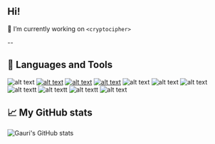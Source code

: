 ## Hi!

🔭 I’m currently working on `<cryptocipher>`

--

##  :rocket: Languages and Tools

![alt text](https://img.shields.io/badge/JavaScript-F7DF1E?style=for-the-badge&logo=javascript&logoColor=black)
<a href="https://www.python.org/"> ![alt text](https://img.shields.io/badge/Python-FFD43B?style=for-the-badge&logo=python&logoColor=darkgreen)</a> <a href="https://expressjs.com/"> ![alt text](https://img.shields.io/badge/Express.js-000000?style=for-the-badge&logo=express&logoColor=white)</a> <a href="https://reactjs.org/"> ![alt text](https://img.shields.io/badge/React-20232A?style=for-the-badge&logo=react&logoColor=61DAFB)</a>
![alt text](https://img.shields.io/badge/HTML5-E34F26?style=for-the-badge&logo=html5&logoColor=white)
![alt text](https://img.shields.io/badge/CSS3-1572B6?style=for-the-badge&logo=css3&logoColor=white)
![alt text](https://img.shields.io/badge/PHP-777BB4?style=for-the-badge&logo=php&logoColor=white)
![alt textt](https://img.shields.io/badge/Swift-f66b2f?style=for-the-badge&logo=swift&logoColor=white)
![alt textt](https://img.shields.io/badge/MariaDB-ba7257?style=for-the-badge&logo=mariadb&logoColor=white)
![alt textt](https://img.shields.io/badge/Vue.js-3fb27f?style=for-the-badge&logo=vue.js&logoColor=415163)
![alt text](https://img.shields.io/badge/Xampp-F37623?style=for-the-badge&logo=xampp&logoColor=white)

## :chart_with_upwards_trend: My GitHub stats

![Gauri's GitHub stats](https://github-readme-stats.vercel.app/api?username=alessandrio&show_icons=true&theme=dracula)

<!--
### Hi there 👋
**alessandrio/alessandrio** is a ✨ _special_ ✨ repository because its `README.md` (this file) appears on your GitHub profile.

Here are some ideas to get you started:
- 🌱 I’m currently learning ...
- 👯 I’m looking to collaborate on ...
- 🤔 I’m looking for help with ...
- 💬 Ask me about ...
- 📫 How to reach me: ...
- 😄 Pronouns: ...
- ⚡ Fun fact: ...
-->
